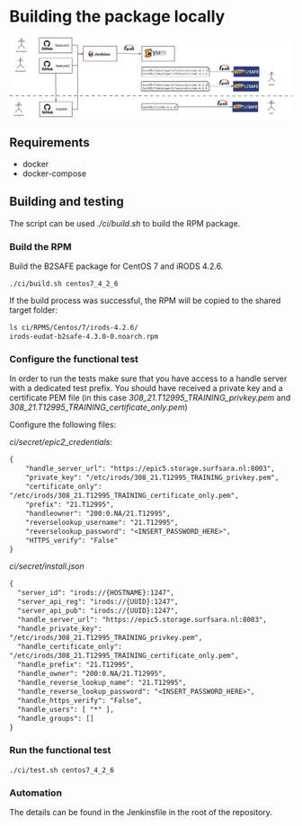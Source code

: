 # Building the package locally

![](dev-workflow.png)

## Requirements

  * docker
  * docker-compose

## Building and testing

The script can be used *./ci/build.sh* to build the RPM package.

### Build the RPM

Build the B2SAFE package for CentOS 7 and iRODS 4.2.6.
```
./ci/build.sh centos7_4_2_6
```

If the build process was successful, the RPM will be copied to the shared target folder:

```
ls ci/RPMS/Centos/7/irods-4.2.6/
irods-eudat-b2safe-4.3.0-0.noarch.rpm
```

### Configure the functional test

In order to run the tests make sure that you have access to a handle server with a dedicated test prefix.
You should have received a private key and a certificate PEM file
(in this case *308_21.T12995_TRAINING_privkey.pem* and *308_21.T12995_TRAINING_certificate_only.pem*)

Configure the following files:

*ci/secret/epic2_credentials*:
```
{
    "handle_server_url": "https://epic5.storage.surfsara.nl:8003",
    "private_key": "/etc/irods/308_21.T12995_TRAINING_privkey.pem",
    "certificate_only": "/etc/irods/308_21.T12995_TRAINING_certificate_only.pem",
    "prefix": "21.T12995",
    "handleowner": "200:0.NA/21.T12995",
    "reverselookup_username": "21.T12995",
    "reverselookup_password": "<INSERT_PASSWORD_HERE>",
    "HTTPS_verify": "False"
}
```

*ci/secret/install.json*
```
{
  "server_id": "irods://{HOSTNAME}:1247",
  "server_api_reg": "irods://{UUID}:1247",
  "server_api_pub": "irods://{UUID}:1247",
  "handle_server_url": "https://epic5.storage.surfsara.nl:8003",
  "handle_private_key": "/etc/irods/308_21.T12995_TRAINING_privkey.pem",
  "handle_certificate_only": "/etc/irods/308_21.T12995_TRAINING_certificate_only.pem",
  "handle_prefix": "21.T12995",
  "handle_owner": "200:0.NA/21.T12995",
  "handle_reverse_lookup_name": "21.T12995",
  "handle_reverse_lookup_password": "<INSERT_PASSWORD_HERE>",
  "handle_https_verify": "False",
  "handle_users": [ "*" ],
  "handle_groups": []
}
```

### Run the functional test
```
./ci/test.sh centos7_4_2_6
```

### Automation

The details can be found in the Jenkinsfile in the root of the repository.


